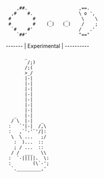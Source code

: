
````                                   
    ,##.                   ,==.               
  ,#    #.                 \ o ',          
 #        #     _     _     \    \            
 #        #    (_)   (_)    /    ;            
  `#    #'                 /   .'             
    `##'                   "=="     
````   
------- | Experimental | ----------

           _
            /;)
           /;(
           >_/
           |-|
           |-|
           |-|
           |-|
           |-|
           |-|
           |-|
       _   |-|
      / \  |-|   _
     :   `'|-|  /,\
     :   ,`'-'`'/|:
      \  \ ...   ;/
       :  )...  ::
       ; / ...  ::
      / /  ___   \\
     :  `-|||||.  \:
     :        (\`-';
      `._________,' 
